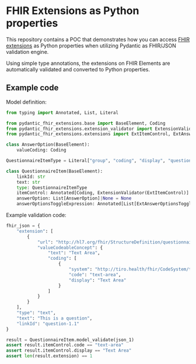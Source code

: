 # FHIR Extensions as Python properties

This repository contains a POC that demonstrates how you can access [FHIR extensions](https://www.hl7.org/fhir/extensibility.html) as Python properties when utilizing Pydantic as FHIR/JSON validation engine.

Using simple type annotations, the extensions on FHIR Elements are automatically validated and converted to Python properties.

## Example code

Model definition:

```python
from typing import Annotated, List, Literal

from pydantic_fhir_extensions.base import BaseElement, Coding
from pydantic_fhir_extensions.extension_validator import ExtensionValidator
from pydantic_fhir_extensions.extensions import ExtItemControl, ExtAnswerOptionsToggleExpression

class AnswerOption(BaseElement):
    valueCoding: Coding

QuestionnaireItemType = Literal["group", "coding", "display", "question", "boolean", "decimal", "integer", "date", "dateTime", "time", "string", "text", "url", "coding" "attachment", "reference", "quantity"]

class QuestionnaireItem(BaseElement):
    linkId: str
    text: str
    type: QuestionnaireItemType
    itemControl: Annotated[Coding, ExtensionValidator(ExtItemControl)]
    answerOption: List[AnswerOption]|None = None
    answerOptionsToggleExpression: Annotated[List[ExtAnswerOptionsToggleExpression], ExtensionValidator(ExtAnswerOptionsToggleExpression)]
```

Example validation code:

```python
fhir_json = {
    "extension": [
        {
            "url": "http://hl7.org/fhir/StructureDefinition/questionnaire-itemControl",
            "valueCodeableConcept": {
                "text": "Text Area",
                "coding": [
                    {
                        "system": "http://tiro.health/fhir/CodeSystem/tiro-questionnaire-item-control",
                        "code": "text-area",
                        "display": "Text Area"
                    }
                ]
            }
        }
    ],
    "type": "text",
    "text": "This is a question",
    "linkId": "question-1.1"
}

result = QuestionnaireItem.model_validate(json_1)
assert result.itemControl.code == "text-area"
assert result.itemControl.display == "Text Area"
assert len(result.extension) == 1
```
